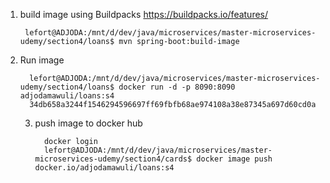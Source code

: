 1. build image using Buildpacks
   https://buildpacks.io/features/
    
        lefort@ADJODA:/mnt/d/dev/java/microservices/master-microservices-udemy/section4/loans$ mvn spring-boot:build-image


2. Run image

         lefort@ADJODA:/mnt/d/dev/java/microservices/master-microservices-udemy/section4/loans$ docker run -d -p 8090:8090 adjodamawuli/loans:s4
         34db658a3244f1546294596697ff69fbfb68ae974108a38e87345a697d60cd0a

   3. push image to docker hub

            docker login
            lefort@ADJODA:/mnt/d/dev/java/microservices/master-microservices-udemy/section4/cards$ docker image push docker.io/adjodamawuli/loans:s4